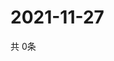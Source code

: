 # 2021-11-27
  共 0条

  <!-- BEGIN -->
  <!-- 最后更新时间Sat Nov 27 2021 03:03:42 GMT+0000 (Coordinated Universal Time) -->
  
  <!-- END -->
  
  